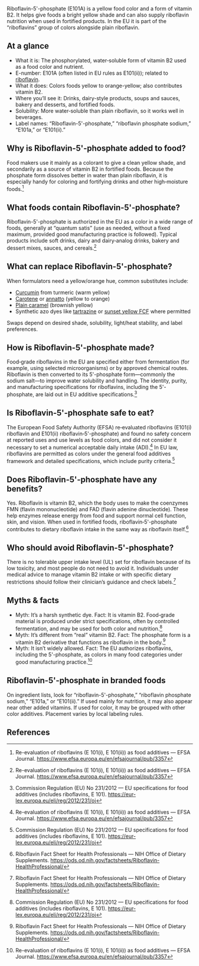 Riboflavin-5'-phosphate (E101A) is a yellow food color and a form of vitamin B2. It helps give foods a bright yellow shade and can also supply riboflavin nutrition when used in fortified products. In the EU it is part of the “riboflavins” group of colors alongside plain riboflavin. 
<!--more-->

## At a glance
- What it is: The phosphorylated, water‑soluble form of vitamin B2 used as a food color and nutrient.
- E-number: E101A (often listed in EU rules as E101(ii)); related to [riboflavin](/e101-riboflavin).
- What it does: Colors foods yellow to orange-yellow; also contributes vitamin B2.
- Where you’ll see it: Drinks, dairy-style products, soups and sauces, bakery and desserts, and fortified foods.
- Solubility: More water‑soluble than plain riboflavin, so it works well in beverages.
- Label names: “Riboflavin-5'-phosphate,” “riboflavin phosphate sodium,” “E101a,” or “E101(ii).”

## Why is Riboflavin-5'-phosphate added to food?
Food makers use it mainly as a colorant to give a clean yellow shade, and secondarily as a source of vitamin B2 in fortified foods. Because the phosphate form dissolves better in water than plain riboflavin, it is especially handy for coloring and fortifying drinks and other high‑moisture foods.[^1]

## What foods contain Riboflavin-5'-phosphate?
Riboflavin-5'-phosphate is authorized in the EU as a color in a wide range of foods, generally at “quantum satis” (use as needed, without a fixed maximum, provided good manufacturing practice is followed). Typical products include soft drinks, dairy and dairy‑analog drinks, bakery and dessert mixes, sauces, and cereals.[^1]

## What can replace Riboflavin-5'-phosphate?
When formulators need a yellow/orange hue, common substitutes include:
- [Curcumin](/e100-curcumin) from turmeric (warm yellow)
- [Carotene](/e160a-carotene) or [annatto](/e160b-annatto) (yellow to orange)
- [Plain caramel](/e150a-plain-caramel) (brownish yellow)
- Synthetic azo dyes like [tartrazine](/e102-tartrazine) or [sunset yellow FCF](/e110-sunset-yellow-fcf) where permitted

Swaps depend on desired shade, solubility, light/heat stability, and label preferences.

## How is Riboflavin-5'-phosphate made?
Food‑grade riboflavins in the EU are specified either from fermentation (for example, using selected microorganisms) or by approved chemical routes. Riboflavin is then converted to its 5'-phosphate form—commonly the sodium salt—to improve water solubility and handling. The identity, purity, and manufacturing specifications for riboflavins, including the 5'-phosphate, are laid out in EU additive specifications.[^2]

## Is Riboflavin-5'-phosphate safe to eat?
The European Food Safety Authority (EFSA) re‑evaluated riboflavins (E101(i) riboflavin and E101(ii) riboflavin‑5'-phosphate) and found no safety concern at reported uses and use levels as food colors, and did not consider it necessary to set a numerical acceptable daily intake (ADI).[^1] In EU law, riboflavins are permitted as colors under the general food additives framework and detailed specifications, which include purity criteria.[^2]

## Does Riboflavin-5'-phosphate have any benefits?
Yes. Riboflavin is vitamin B2, which the body uses to make the coenzymes FMN (flavin mononucleotide) and FAD (flavin adenine dinucleotide). These help enzymes release energy from food and support normal cell function, skin, and vision. When used in fortified foods, riboflavin‑5'-phosphate contributes to dietary riboflavin intake in the same way as riboflavin itself.[^3]

## Who should avoid Riboflavin-5'-phosphate?
There is no tolerable upper intake level (UL) set for riboflavin because of its low toxicity, and most people do not need to avoid it. Individuals under medical advice to manage vitamin B2 intake or with specific dietary restrictions should follow their clinician’s guidance and check labels.[^3]

## Myths & facts
- Myth: It’s a harsh synthetic dye. Fact: It is vitamin B2. Food‑grade material is produced under strict specifications, often by controlled fermentation, and may be used for both color and nutrition.[^2]
- Myth: It’s different from “real” vitamin B2. Fact: The phosphate form is a vitamin B2 derivative that functions as riboflavin in the body.[^3]
- Myth: It isn’t widely allowed. Fact: The EU authorizes riboflavins, including the 5'-phosphate, as colors in many food categories under good manufacturing practice.[^1]

## Riboflavin-5'-phosphate in branded foods
On ingredient lists, look for “riboflavin-5'-phosphate,” “riboflavin phosphate sodium,” “E101a,” or “E101(ii).” If used mainly for nutrition, it may also appear near other added vitamins. If used for color, it may be grouped with other color additives. Placement varies by local labeling rules.

## References
[^1]: Re-evaluation of riboflavins (E 101(i), E 101(ii)) as food additives — EFSA Journal. https://www.efsa.europa.eu/en/efsajournal/pub/3357
[^2]: Commission Regulation (EU) No 231/2012 — EU specifications for food additives (includes riboflavins, E 101). https://eur-lex.europa.eu/eli/reg/2012/231/oj
[^3]: Riboflavin Fact Sheet for Health Professionals — NIH Office of Dietary Supplements. https://ods.od.nih.gov/factsheets/Riboflavin-HealthProfessional/
